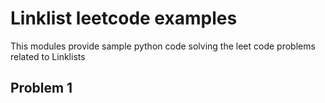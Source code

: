 # Linklist leetcode examples

This modules provide sample python code solving the leet code problems related to Linklists


## Problem 1

